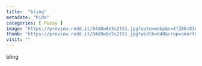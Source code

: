 ```yaml
---
title:  "bling"
metadate: "hide"
categories: [ Pussy ]
image: "https://preview.redd.it/84d8w8e5s2l51.jpg?auto=webp&s=4f286c83ee17cf771b350d4a7d5beda435213be9"
thumb: "https://preview.redd.it/84d8w8e5s2l51.jpg?width=640&crop=smart&auto=webp&s=df129d22fe5a2e77081bd945c841fb5a0d9615d5"
visit: ""
---
```

bling

